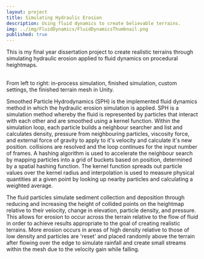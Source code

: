```yaml
---
layout: project
title: Simulating Hydraulic Erosion
description: Using fluid dynamics to create believable terrains.
img: ../img/FluidDynamics/FluidDynamicsThumbnail.png
published: true
---
```


This is my final year dissertation project to create realistic terrains through simulating hydraulic erosion applied to fluid dynamics on procedural heightmaps.

<div class="img_row">
	<img class="col four" src="{{ site.baseurl }}/img/FluidDynamics/1_simulationRunning.png" alt="" title="example image"/>
	<img class="col four" src="{{ site.baseurl }}/img/FluidDynamics/2_simulationFinished.png" alt="" title="example image"/>
	<img class="col four" src="{{ site.baseurl }}/img/FluidDynamics/3_settings.png" alt="" title="example image"/>
	<img class="col four" src="{{ site.baseurl }}/img/FluidDynamics/4_finishedMesh.png" alt="" title="example image"/>
</div>
<div class="col three caption">	
	From left to right: in-process simulation, finished simulation, custom settings, the finished terrain mesh in Unity.
</div>

Smoothed Particle Hydrodynamics (SPH) is the implemented fluid dynamics method in which the hydraulic erosion simulation is applied. SPH is a simulation method whereby the fluid is represented by particles that interact with each other and are smoothed using a kernel function. Within the simulation loop, each particle builds a neighbour searcher and list and calculates density, pressure from neighbouring particles, viscosity force, and external force of gravity to apply to it's velocity and calculate it's new position. collisions are resolved and the loop continues for the input number of frames. A hashing algorithm is used to accelerate the neighbour search by mapping particles into a grid of buckets based on position, determined by a spatial hashing function. The kernel function spreads out particle values over the kernel radius and interpolation is used to measure physical quantities at a given point by looking up nearby particles and calculating a weighted average.

The fluid particles simulate sediment collection and deposition through reducing and increasing the height of collided points on the heightmap relative to their velocity, change in elevation, particle density, and pressure. This allows for erosion to occur across the terrain relative to the flow of fluid in order to achieve results appropriate to the goal of creating realistic terrains. More erosion occurs in areas of high density relative to those of low density and particles are 'reset' and placed randomly above the terrain after flowing over the edge to simulate rainfall and create small streams within the mesh due to the velocity gain while falling.
